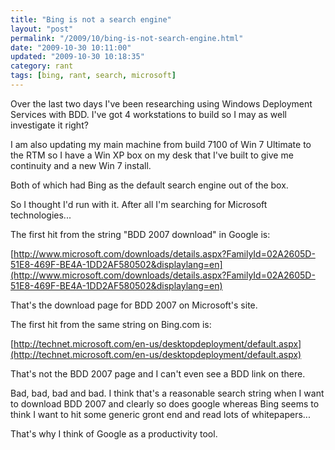 ```yaml
---
title: "Bing is not a search engine"
layout: "post"
permalink: "/2009/10/bing-is-not-search-engine.html"
date: "2009-10-30 10:11:00"
updated: "2009-10-30 10:18:35"
category: rant
tags: [bing, rant, search, microsoft]
---
```


Over the last two days I've been researching using Windows Deployment Services with BDD. I've got 4 workstations to build so I may as well investigate it right?

<!--more-->

I am also updating my main machine from build 7100 of Win 7 Ultimate to the RTM so I have a Win XP box on my desk that I've built to give me continuity and a new Win 7 install.

Both of which had Bing as the default search engine out of the box.

So I thought I'd run with it. After all I'm searching for Microsoft technologies...

The first hit from the string "BDD 2007 download" in Google is:

[http://www.microsoft.com/downloads/details.aspx?FamilyId=02A2605D-51E8-469F-BE4A-1DD2AF580502&displaylang=en](http://www.microsoft.com/downloads/details.aspx?FamilyId=02A2605D-51E8-469F-BE4A-1DD2AF580502&displaylang=en)

That's the download page for BDD 2007 on Microsoft's site.

The first hit from the same string on Bing.com is:

[http://technet.microsoft.com/en-us/desktopdeployment/default.aspx](http://technet.microsoft.com/en-us/desktopdeployment/default.aspx)

That's not the BDD 2007 page and I can't even see a BDD link on there.

Bad, bad, bad and bad. I think that's a reasonable search string when I want to download BDD 2007 and clearly so does google whereas Bing seems to think I want to hit some generic gront end and read lots of whitepapers... 

That's why I think of Google as a productivity tool.